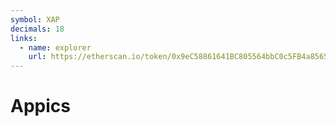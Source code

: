 ```yaml
---
symbol: XAP
decimals: 18
links:
  - name: explorer
    url: https://etherscan.io/token/0x9eC58861641BC805564bbC0c5FB4a856516238E7
---
```


# Appics
